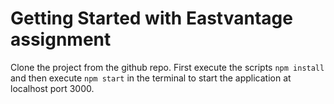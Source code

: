 # Getting Started with Eastvantage assignment
Clone the project from the github repo.
First execute the scripts `npm install` and then execute `npm start` in the terminal to start the application at localhost port 3000.
